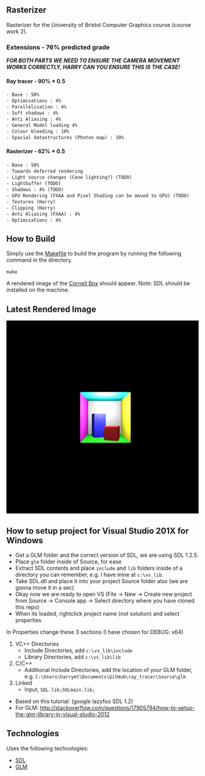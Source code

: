 ## Rasterizer

Rasterizer for the University of Bristol Computer Graphics course (course work 2).

### Extensions - 76% predicted grade

***FOR BOTH PARTS WE NEED TO ENSURE THE CAMERA MOVEMENT WORKS CORRECTLY, HARRY CAN YOU ENSURE THIS IS THE CASE!***

#### Ray tracer - 90% * 0.5
    - Base : 50%
    - Optimisations : 4%
    - Parallelisation : 4%
    - Soft shadows : 4%
    - Anti Aliasing : 4%
    - General Model loading 4%
    - Colour bleeding : 10%
    - Spacial datastructures (Photon map) : 10%

#### Rasterizer - 62% * 0.5
    - Base : 50%
    - Towards deferred rendering
    - Light source changes (Cone lighting?) (TODO)
    - Lightbuffer (TODO)
    - Shadows : 4% (TODO)
    - GPU Rendering (FXAA and Pixel Shading can be moved to GPU) (TODO)
    - Textures (Harry)
    - Clipping (Harry)
    - Anti Aliasing (FXAA) : 4%
    - Optimisations : 4%


## How to Build

Simply use the [Makefile](Makefile) to build the program by running the following command in the directory.

```
make
```

A rendered image of the [Cornell Box](https://en.wikipedia.org/wiki/Cornell_box) should appear.
Note: SDL should be installed on the machine.

## Latest Rendered Image

![Screenshot](screenshot.bmp "Rendered Image")

## How to setup project for Visual Studio 201X for Windows

- Get a GLM folder and the correct version of SDL, we are using SDL 1.2.5.
- Place `glm` folder inside of Source, for ease
- Extract SDL contents and place `include` and `lib` folders inside of a directory you can remember, e.g. I have mine at `c:\vs_lib`.
- Take SDL.dll and place it into your project Source folder also (we are gonna move it in a sec)
- Okay now we are ready to open VS (File -> New -> Create new project from Source -> Console app -> Select directory where you have cloned this repo)
- When its loaded, rightclick project name (not solution) and select properties


In Properties change these 3 sections (I have chosen for DEBUG: x64)

1. VC++ Directories
    - Include Directories, add `c:\vs_lib\include`
    - Library Directories, add `c:\vs_lib\lib`
2. C/C++
    - Additional Include Directories, add the location of your GLM folder, e.g. `C:\Users\harrymt\Documents\GitHub\ray_tracer\Source\glm`
3. Linked
    - Input, `SDL.lib;SDLmain.lib;`


- Based on this tutorial: (google lazyfoo SDL 1.2)
- For GLM: http://stackoverflow.com/questions/17905794/how-to-setup-the-glm-library-in-visual-studio-2012

## Technologies

Uses the following technologies:

- [SDL](http://www.libsdl.org)
- [GLM](http://glm.g-truc.net)
